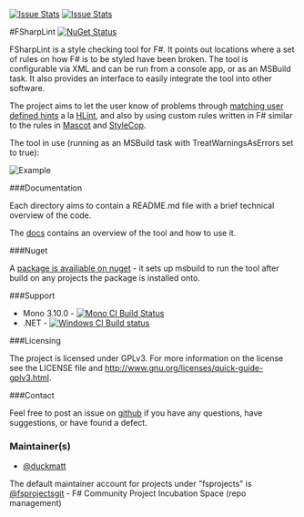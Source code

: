 [![Issue Stats](http://issuestats.com/github/fsprojects/FSharpLint/badge/issue)](http://issuestats.com/github/fsprojects/FSharpLint)
[![Issue Stats](http://issuestats.com/github/fsprojects/FSharpLint/badge/pr)](http://issuestats.com/github/fsprojects/FSharpLint)

#FSharpLint [![NuGet Status](http://img.shields.io/nuget/v/FSharpLint.svg?style=flat)](https://www.nuget.org/packages/FSharpLint/)


FSharpLint is a style checking tool for F#. It points out locations where a set of rules on how F# is to be styled have been broken.
The tool is configurable via XML and can be run from a console app, or as an MSBuild task. It also provides an interface to easily integrate the tool into other software.

The project aims to let the user know of problems through [matching user defined hints](http://fsprojects.github.io/FSharpLint/FSharpLint.Hints.html) a la [HLint](http://community.haskell.org/~ndm/hlint/), and also by using custom rules written in F# similar to the rules in [Mascot](http://mascot.x9c.fr/manual.html) and [StyleCop](http://stylecop.codeplex.com/).

The tool in use (running as an MSBuild task with TreatWarningsAsErrors set to true):

![Example](http://i.imgur.com/D4c9g1m.png)

###Documentation

Each directory aims to contain a README.md file with a brief technical overview of the code. 

The [docs](http://fsprojects.github.io/FSharpLint/) contains an overview of the tool and how to use it.

###Nuget

A [package is availiable on nuget](https://www.nuget.org/packages/FSharpLint/) - it sets up msbuild to run the tool after build on any projects the package is installed onto.

###Support

* Mono 3.10.0 - [![Mono CI Build Status](https://travis-ci.org/fsprojects/FSharpLint.svg?branch=master "Build Status")](https://travis-ci.org/fsprojects/FSharpLint)
* .NET - [![Windows CI Build status](https://ci.appveyor.com/api/projects/status/l4d22kby012cb7jf "Build Status")](https://ci.appveyor.com/project/duckmatt/fsharplint-231)

###Licensing

The project is licensed under GPLv3. For more information on the license see the LICENSE file and http://www.gnu.org/licenses/quick-guide-gplv3.html.

###Contact

Feel free to post an issue on [github](../../issues) if you have any questions, have suggestions, or have found a defect.

### Maintainer(s)

- [@duckmatt](https://github.com/duckmatt)

The default maintainer account for projects under "fsprojects" is [@fsprojectsgit](https://github.com/fsprojectsgit) - F# Community Project Incubation Space (repo management)
